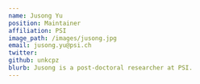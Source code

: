```yaml
---
name: Jusong Yu
position: Maintainer
affiliation: PSI
image_path: /images/jusong.jpg
email: jusong.yu@psi.ch
twitter:
github: unkcpz
blurb: Jusong is a post-doctoral researcher at PSI.
---
```

